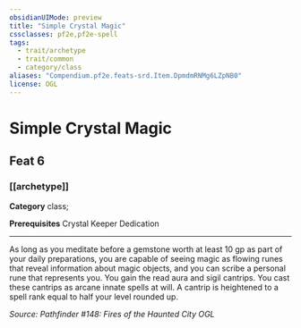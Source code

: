 ```yaml
---
obsidianUIMode: preview
title: "Simple Crystal Magic"
cssclasses: pf2e,pf2e-spell
tags:
  - trait/archetype
  - trait/common
  - category/class
aliases: "Compendium.pf2e.feats-srd.Item.DpmdmRNMg6LZpNB0"
license: OGL
---
```

# Simple Crystal Magic
## Feat 6
### [[archetype]]

**Category** class; 



**Prerequisites** Crystal Keeper Dedication
* * *
As long as you meditate before a gemstone worth at least 10 gp as part of your daily preparations, you are capable of seeing magic as flowing runes that reveal information about magic objects, and you can scribe a personal rune that represents you. You gain the read aura and sigil cantrips. You cast these cantrips as arcane innate spells at will. A cantrip is heightened to a spell rank equal to half your level rounded up.

*Source: Pathfinder #148: Fires of the Haunted City*
*OGL*